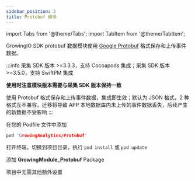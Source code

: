 ```yaml
---
sidebar_position: 2
title: Protobuf 模块
---
```


import Tabs from '@theme/Tabs';
import TabItem from '@theme/TabItem';

GrowingIO SDK protobuf 数据模块使用 [Google Protobuf](https://developers.google.cn/protocol-buffers) 格式保存和上传事件数据。

:::info
采集 SDK 版本 >=3.3.3，支持 Cocoapods 集成；采集 SDK 版本 >=3.5.0，支持 SwiftPM 集成

**使用时注意模块版本需要与采集 SDK 版本保持一致**

使用 Protobuf 格式保存和上传事件数据，集成即生效；默认为 JSON 格式，2 种格式互不兼容，迁移将导致 APP 本地数据库内未上传的事件数据丢失，后续产生的新数据不受影响
:::

<Tabs>
  <TabItem value="cocoapods" label="Cocoapods集成" default>

在您的 Podfile 文件中添加

```c
pod 'GrowingAnalytics/Protobuf'
```

打开终端，切换到项目目录，执行 `pod install` 或 `pod update`

  </TabItem>
  <TabItem value="swiftPM" label="Swift Package Manager集成">

添加 **GrowingModule_Protobuf** Package

<ImageLoader path="version-3.x/img/ios/add_package_protobuf" />

  </TabItem>
</Tabs>

项目中无需其他额外设置

